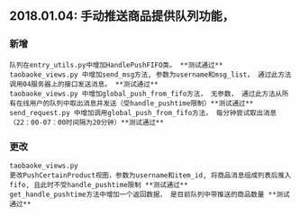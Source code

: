 ## 2018.01.04: 手动推送商品提供队列功能，

### 新增
    队列在entry_utils.py中增加HandlePushFIFO类。 **测试通过**
    taobaoke_views.py 中增加send_msg方法, 参数为username和msg_list， 通过此方法调用04服务器上的接口发送消息。 **测试通过**
    taobaoke_views.py 中增加global_push_from_fifo方法， 无参数， 通过此方法从所有在线用户的队列中取出消息并发送（受handle_pushtime限制）**测试通过**
    send_request.py 中增加调用global_push_from_fifo方法， 每分钟尝试取出消息（22：00-07：00时间隔为20分钟）**测试通过**

### 更改
    taobaoke_views.py
    更改PushCertainProduct视图，参数为username和item_id, 将商品消息组成列表后推入fifo, 且此时不受handle_pushtime限制 **测试通过**
    get_handle_pushtime方法中增加一个返回数据， 是目前队列中带推送的商品数量 **测试通过**

